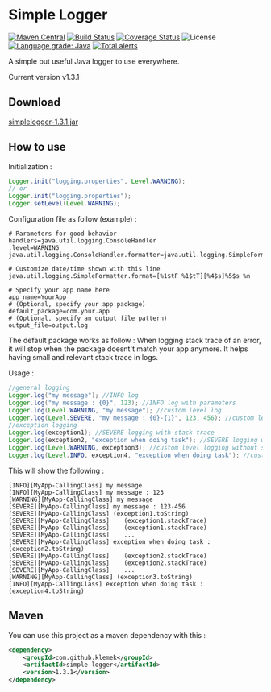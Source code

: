 # Simple Logger
[![Maven Central](https://img.shields.io/maven-central/v/com.github.klemek/simple-logger.svg)](https://search.maven.org/search?q=g:%22com.github.klemek%22%20AND%20a:%22simplelogger%22)
[![Build Status](https://img.shields.io/travis/Klemek/SimpleLogger.svg?style=popout)](https://travis-ci.org/Klemek/SimpleLogger)
[![Coverage Status](https://img.shields.io/coveralls/github/Klemek/SimpleLogger.svg)](https://coveralls.io/github/Klemek/SimpleLogger?branch=master)
![License](https://img.shields.io/github/license/Klemek/SimpleLogger.svg)
[![Language grade: Java](https://img.shields.io/lgtm/grade/java/g/Klemek/SimpleLogger.svg?logo=lgtm&logoWidth=18)](https://lgtm.com/projects/g/Klemek/SimpleLogger/context:java)
[![Total alerts](https://img.shields.io/lgtm/alerts/g/Klemek/SimpleLogger.svg?logo=lgtm&logoWidth=18)](https://lgtm.com/projects/g/Klemek/SimpleLogger/alerts/)

A simple but useful Java logger to use everywhere.

Current version v1.3.1

## Download

[simplelogger-1.3.1.jar](../../releases/download/simplelogger-1.3.1/simplelogger-1.3.1.jar)

## How to use

Initialization :
```Java
Logger.init("logging.properties", Level.WARNING);
// or
Logger.init("logging.properties");
Logger.setLevel(Level.WARNING);
```

Configuration file as follow (example) :
```
# Parameters for good behavior
handlers=java.util.logging.ConsoleHandler
.level=WARNING
java.util.logging.ConsoleHandler.formatter=java.util.logging.SimpleFormatter

# Customize date/time shown with this line
java.util.logging.SimpleFormatter.format=[%1$tF %1$tT][%4$s]%5$s %n

# Specify your app name here
app_name=YourApp
# (Optional, specify your app package)
default_package=com.your.app
# (Optional, specify an output file pattern)
output_file=output.log
```

The default package works as follow : When logging stack trace of an error, it will stop when the package doesnt't match your app anymore. It helps having small and relevant stack trace in logs.

Usage :
```Java
//general logging
Logger.log("my message"); //INFO log
Logger.log("my message : {0}", 123); //INFO log with parameters
Logger.log(Level.WARNING, "my message"); //custom level log
Logger.log(Level.SEVERE, "my message : {0}-{1}", 123, 456); //custom level log with parameters
//exception logging
Logger.log(exception1); //SEVERE logging with stack trace
Logger.log(exception2, "exception when doing task"); //SEVERE logging with stack trace and message
Logger.log(Level.WARNING, exception3); //custom level logging without stack trace
Logger.log(Level.INFO, exception4, "exception when doing task"); //custom level logging with message
```
This will show the following :
```
[INFO][MyApp-CallingClass] my message
[INFO][MyApp-CallingClass] my message : 123
[WARNING][MyApp-CallingClass] my message
[SEVERE][MyApp-CallingClass] my message : 123-456
[SEVERE][MyApp-CallingClass] (exception1.toString)
[SEVERE][MyApp-CallingClass]    (exception1.stackTrace)
[SEVERE][MyApp-CallingClass]    (exception1.stackTrace)
[SEVERE][MyApp-CallingClass]    ...
[SEVERE][MyApp-CallingClass] exception when doing task : (exception2.toString)
[SEVERE][MyApp-CallingClass]    (exception2.stackTrace)
[SEVERE][MyApp-CallingClass]    (exception2.stackTrace)
[SEVERE][MyApp-CallingClass]    ...
[WARNING][MyApp-CallingClass] (exception3.toString)
[INFO][MyApp-CallingClass] exception when doing task : (exception4.toString)
```

## Maven

You can use this project as a maven dependency with this :
```XML
<dependency>
    <groupId>com.github.klemek</groupId>
    <artifactId>simple-logger</artifactId>
    <version>1.3.1</version>
</dependency>
```
